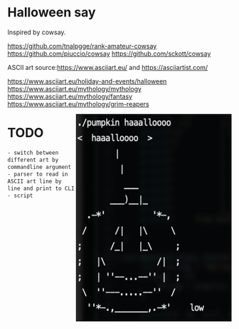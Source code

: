 # Halloween say

Inspired by cowsay. 

https://github.com/tnalpgge/rank-amateur-cowsay
https://github.com/piuccio/cowsay
https://github.com/sckott/cowsay

ASCII art source:https://www.asciiart.eu/ and https://asciiartist.com/

https://www.asciiart.eu/holiday-and-events/halloween
https://www.asciiart.eu/mythology/mythology
https://www.asciiart.eu/mythology/fantasy
https://www.asciiart.eu/mythology/grim-reapers

<img align="right" src="https://github.com/hellospacecorgi/halloweensay/blob/main/pumpkin-demo.png" alt="Pumpkin say" width=350px height=465px/>

# TODO
	- switch between different art by commandline argument
	- parser to read in ASCII art line by line and print to CLI
	- script
